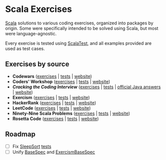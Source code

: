 # Scala Exercises

[Scala](https://github.com/scala/scala) solutions to various coding exercises, organized into packages by origin. Some were specifically intended to be solved using Scala, but most were language-agnostic.

Every exercise is tested using [ScalaTest](https://github.com/scalatest/scalatest), and all examples provided are used as test cases.

## Exercises by source

* **Codewars** ([exercises](src/main/scala/com/martinbrosenberg/exercises/codewars) | [tests](src/test/scala/com/martinbrosenberg/exercises/codewars) | [website](https://www.codewars.com/))
* **Coders' Workshop** ([exercises](src/main/scala/com/martinbrosenberg/exercises/codersworkshop) | [tests](src/test/scala/com/martinbrosenberg/exercises/codersworkshop) | [website](https://github.com/andy-young/Coders-Workshop))
* **_Cracking the Coding Interview_** ([exercises](src/main/scala/com/martinbrosenberg/exercises/ctci) | [tests](src/test/scala/com/martinbrosenberg/exercises/ctci) | [official Java answers](https://github.com/careercup/CtCI-6th-Edition/tree/master/Java) | [website](http://www.crackingthecodinginterview.com/))
* **Exercism** ([exercises](src/main/scala/com/martinbrosenberg/exercises/exercism) | [tests](src/test/scala/com/martinbrosenberg/exercises/exercism) | [website](https://exercism.io/))
* **HackerRank** ([exercises](src/main/scala/com/martinbrosenberg/exercises/hackerrank) | [tests](src/test/scala/com/martinbrosenberg/exercises/hackerrank) | [website](https://www.hackerrank.com/))
* **LeetCode** ([exercises](src/main/scala/com/martinbrosenberg/exercises/leetcode) | [tests](src/test/scala/com/martinbrosenberg/exercises/leetcode) | [website](https://leetcode.com/))
* **Ninety-Nine Scala Problems** ([exercises](src/main/scala/com/martinbrosenberg/exercises/scalaproblems) | [tests](src/test/scala/com/martinbrosenberg/exercises/scalaproblems) | [website](http://aperiodic.net/phil/scala/s-99/))
* **Rosetta Code** ([exercises](src/main/scala/com/martinbrosenberg/exercises/rosettacode) | [tests](src/test/scala/com/martinbrosenberg/exercises/rosettacode) | [website](http://rosettacode.org/))

## Roadmap

* [ ] Fix [SleepSort](src/main/scala/com/martinbrosenberg/exercises/rosettacode/SleepSort.scala) [tests](src/test/scala/com/martinbrosenberg/exercises/rosettacode/SleepSort_Spec.scala)
* [ ] Unify [BaseSpec](src/test/scala/com/martinbrosenberg/exercises/BaseSpec.scala) and [ExercismBaseSpec](src/test/scala/com/martinbrosenberg/exercises/exercism/ExercismBaseSpec.scala)